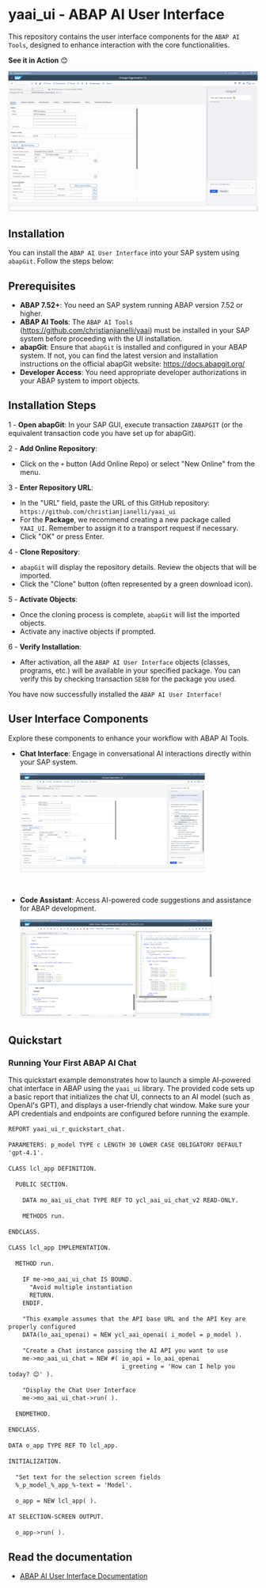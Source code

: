# yaai_ui - ABAP AI User Interface
This repository contains the user interface components for the `ABAP AI Tools`, designed to enhance interaction with the core functionalities.

**See it in Action** 😊

![Chat](docs/images/abap_ai_ui_chat_anim.gif)

## Installation
You can install the `ABAP AI User Interface` into your SAP system using `abapGit`. Follow the steps below:

## Prerequisites
 - **ABAP 7.52+**: You need an SAP system running ABAP version 7.52 or higher.
 - **ABAP AI Tools**: The `ABAP AI Tools` (https://github.com/christianjianelli/yaai) must be installed in your SAP system before proceeding with the UI installation.
 - **abapGit**: Ensure that `abapGit` is installed and configured in your ABAP system. If not, you can find the latest version and installation instructions on the official abapGit website: https://docs.abapgit.org/
 - **Developer Access**: You need appropriate developer authorizations in your ABAP system to import objects.

## Installation Steps

 1 - **Open abapGit**: In your SAP GUI, execute transaction `ZABAPGIT` (or the equivalent transaction code you have set up for abapGit).

 2 - **Add Online Repository**:
   - Click on the `+` button (Add Online Repo) or select "New Online" from the menu.

 3 - **Enter Repository URL**:
   - In the "URL" field, paste the URL of this GitHub repository: `https://github.com/christianjianelli/yaai_ui`
   - For the **Package**, we recommend creating a new package called `YAAI_UI`. Remember to assign it to a transport request if necessary.
   - Click "OK" or press Enter.

 4 - **Clone Repository**:
   - `abapGit` will display the repository details. Review the objects that will be imported.
   - Click the "Clone" button (often represented by a green download icon).

 5 - **Activate Objects**:
   - Once the cloning process is complete, `abapGit` will list the imported objects.
   - Activate any inactive objects if prompted.

 6 - **Verify Installation**:
   - After activation, all the `ABAP AI User Interface` objects (classes, programs, etc.) will be available in your specified package. You can verify this by checking transaction `SE80` for the package you used.

You have now successfully installed the `ABAP AI User Interface!`

## User Interface Components

Explore these components to enhance your workflow with ABAP AI Tools.

- **Chat Interface**: Engage in conversational AI interactions directly within your SAP system.

    [<img src="docs/images/abap_ai_ui_chat.png" alt="ABAP AI UI Chat" height="200px">](docs/images/abap_ai_ui_chat.png)

  <br>

- **Code Assistant**: Access AI-powered code suggestions and assistance for ABAP development.

    [<img src="docs/images/yaai_ui_code_assist.png" alt="ABAP AI UI Code Assistant" height="200px">](docs/images/yaai_ui_code_assist.png)


## Quickstart

### Running Your First ABAP AI Chat

This quickstart example demonstrates how to launch a simple AI-powered chat interface in ABAP using the `yaai_ui` library. 
The provided code sets up a basic report that initializes the chat UI, connects to an AI model (such as OpenAI's GPT), and displays a user-friendly chat window. 
Make sure your API credentials and endpoints are configured before running the example.

```abap
REPORT yaai_ui_r_quickstart_chat.

PARAMETERS: p_model TYPE c LENGTH 30 LOWER CASE OBLIGATORY DEFAULT 'gpt-4.1'.

CLASS lcl_app DEFINITION.

  PUBLIC SECTION.

    DATA mo_aai_ui_chat TYPE REF TO ycl_aai_ui_chat_v2 READ-ONLY.

    METHODS run.

ENDCLASS.

CLASS lcl_app IMPLEMENTATION.

  METHOD run.

    IF me->mo_aai_ui_chat IS BOUND.
      "Avoid multiple instantiation
      RETURN.
    ENDIF.

    "This example assumes that the API base URL and the API Key are properly configured
    DATA(lo_aai_openai) = NEW ycl_aai_openai( i_model = p_model ).

    "Create a Chat instance passing the AI API you want to use 
    me->mo_aai_ui_chat = NEW #( io_api = lo_aai_openai
                                i_greeting = 'How can I help you today? 😊' ).

    "Display the Chat User Interface
    me->mo_aai_ui_chat->run( ).

  ENDMETHOD.

ENDCLASS.

DATA o_app TYPE REF TO lcl_app.

INITIALIZATION.

  "Set text for the selection screen fields
  %_p_model_%_app_%-text = 'Model'.

  o_app = NEW lcl_app( ).

AT SELECTION-SCREEN OUTPUT.

  o_app->run( ).
```

## Read the documentation

  - [ABAP AI User Interface Documentation](docs/README.md)